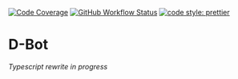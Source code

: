 [![Code Coverage](https://img.shields.io/coveralls/github/vegeta897/d-bot.svg?branch=typescript&style=flat-square)](https://coveralls.io/github/vegeta897/d-bot?branch=typescript)
[![GitHub Workflow Status](https://img.shields.io/github/workflow/status/vegeta897/d-bot/Tests?style=flat-square)](https://github.com/vegeta897/d-bot/actions?query=workflow%3ATests)
[![code style: prettier](https://img.shields.io/badge/code_style-prettier-ff69b4.svg?style=flat-square)](https://github.com/prettier/prettier)

# D-Bot

_Typescript rewrite in progress_
